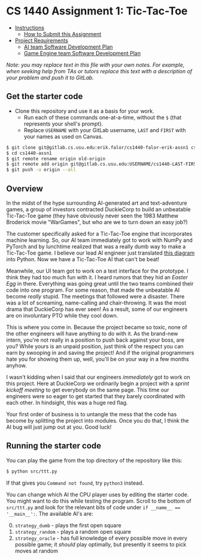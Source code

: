 # CS 1440 Assignment 1: Tic-Tac-Toe

*   [Instructions](./instructions/README.md)
    *   [How to Submit this Assignment](./instructions/How_To_Submit.md)
*   [Project Requirements](./instructions/Requirements.md)
    *   [AI team Software Development Plan](./instructions/AI_Team_Plan.md)
    *   [Game Engine team Software Development Plan](./instructions/Engine_Team_Plan.md)


*Note: you may replace text in this file with your own notes.  For example, when seeking help from TAs or tutors replace this text with a description of your problem and push it to GitLab.*


## Get the starter code

*   Clone this repository and use it as a basis for your work.
    *   Run each of these commands one-at-a-time, without the `$` (that represents your shell's prompt).
    *   Replace `USERNAME` with your GitLab username, `LAST` and `FIRST` with your names as used on Canvas.

```bash
$ git clone git@gitlab.cs.usu.edu:erik.falor/cs1440-falor-erik-assn1 cs1440-assn1
$ cd cs1440-assn1
$ git remote rename origin old-origin
$ git remote add origin git@gitlab.cs.usu.edu:USERNAME/cs1440-LAST-FIRST-assn1.git
$ git push -u origin --all
```


## Overview

In the midst of the hype surrounding AI-generated art and text-adventure games, a group of investors contracted DuckieCorp to build an unbeatable Tic-Tac-Toe game (they have obviously never seen the 1983 Matthew Broderick movie "WarGames", but who are we to turn down an easy job?)

The customer specifically asked for a Tic-Tac-Toe engine that incorporates machine learning.  So, our AI team immediately got to work with NumPy and PyTorch and by lunchtime realized that was a really dumb way to make a Tic-Tac-Toe game.  I believe our lead AI engineer just translated [this diagram](https://xkcd.com/832/) into Python.  Now we have a Tic-Tac-Toe AI that can't be beat!

Meanwhile, our UI team got to work on a text interface for the prototype.  I think they had too much fun with it.  I heard rumors that they hid an *Easter Egg* in there.  Everything was going great until the two teams combined their code into one program.  For some reason, that made the unbeatable AI become *really* stupid.  The meetings that followed were a disaster.  There was a lot of screaming, name-calling and chair-throwing.  It was the most drama that DuckieCorp has ever seen!  As a result, some of our engineers are on involuntary PTO while they cool down.

This is where you come in.  Because the project became so toxic, none of the other engineers will have anything to do with it.  As the brand-new intern, you're not really in a position to push back against your boss, are you?  While yours is an unpaid position, just think of the respect you can earn by swooping in and saving the project!  And if the original programmers hate you for showing them up, well, you'll be on your way in a few months anyhow.

I wasn't kidding when I said that our engineers *immediately* got to work on this project.  Here at DuckieCorp we ordinarily begin a project with a *sprint kickoff meeting* to get everybody on the same page.  This time our engineers were so eager to get started that they barely coordinated with each other.  In hindsight, this was a huge red flag.

Your first order of business is to untangle the mess that the code has become by splitting the project into modules.  Once you do that, I think the AI bug will just jump out at you.  Good luck!


## Running the starter code

You can play the game from the top directory of the repository like this:

```bash
$ python src/ttt.py
```

If that gives you `Command not found`, try `python3` instead.

You can change which AI the CPU player uses by editing the starter code.  You might want to do this while testing the program.  Scroll to the bottom of `src/ttt.py` and look for the relevant bits of code under `if __name__ == '__main__':`.  The available AI's are:

0.  `strategy_dumb` - plays the first open square
1.  `strategy_random` - plays a random open square
2.  `strategy_oracle` - has full knowledge of every possible move in every possible game; it *should* play optimally, but presently it seems to pick moves at random
